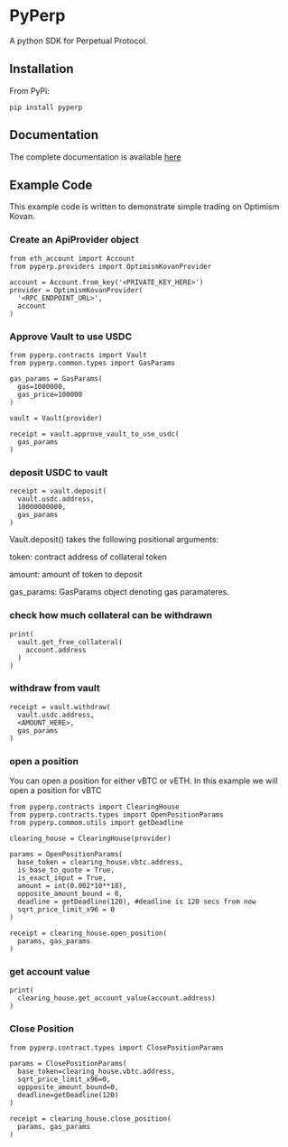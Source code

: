 # PyPerp

A python SDK for Perpetual Protocol. 

## Installation

From PyPi: 

`pip install pyperp`

## Documentation

The complete documentation is available [here](https://pyperp.readthedocs.io/en/latest/)

## Example Code

This example code is written to demonstrate simple trading on Optimism Kovan.

### Create an ApiProvider object

```
from eth_account import Account
from pyperp.providers import OptimismKovanProvider

account = Account.from_key('<PRIVATE_KEY_HERE>')
provider = OptimismKovanProvider(
  '<RPC_ENDPOINT_URL>',
  account
)
```

### Approve Vault to use USDC

```
from pyperp.contracts import Vault
from pyperp.common.types import GasParams

gas_params = GasParams(
  gas=1000000,
  gas_price=100000
)

vault = Vault(provider)

receipt = vault.approve_vault_to_use_usdc(
  gas_params
)
```

### deposit USDC to vault


```
receipt = vault.deposit(
  vault.usdc.address,
  10000000000,
  gas_params
)
```

Vault.deposit() takes the following positional arguments:

token: contract address of collateral token

amount: amount of token to deposit

gas_params: GasParams object denoting gas paramateres.

### check how much collateral can be withdrawn

```
print(
  vault.get_free_collateral(
    account.address
  )
)
```

### withdraw from vault

```
receipt = vault.withdraw(
  vault.usdc.address,
  <AMOUNT_HERE>,
  gas_params
)
```

### open a position 


You can open a position for either vBTC or vETH. In this example we will open a position for vBTC

```
from pyperp.contracts import ClearingHouse
from pyperp.contracts.types import OpenPositionParams
from pyperp.commom.utils import getDeadline

clearing_house = ClearingHouse(provider)

params = OpenPositionParams(
  base_token = clearing_house.vbtc.address,
  is_base_to_quote = True,
  is_exact_input = True,
  amount = int(0.002*10**18),
  opposite_amount_bound = 0,
  deadline = getDeadline(120), #deadline is 120 secs from now
  sqrt_price_limit_x96 = 0
)

receipt = clearing_house.open_position(
  params, gas_params
)
```

### get account value 

```
print(
  clearing_house.get_account_value(account.address)
)
```

### Close Position 

```
from pyperp.contract.types import ClosePositionParams

params = ClosePositionParams(
  base_token=clearing_house.vbtc.address,
  sqrt_price_limit_x96=0,
  oppposite_amount_bound=0,
  deadline=getDeadline(120)
)

receipt = clearing_house.close_position(
  params, gas_params
)
```
